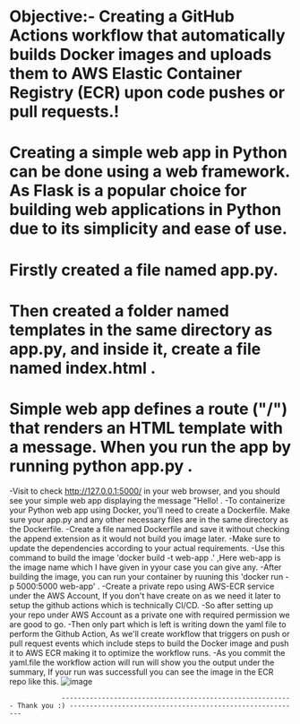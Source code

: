 # Objective:- Creating a GitHub Actions workflow that automatically builds Docker images and uploads them to AWS Elastic Container Registry (ECR) upon code pushes or pull requests.!

# Creating a simple web app in Python can be done using a web framework. As Flask is a popular choice for building web applications in Python due to its simplicity and ease of use.

# Firstly created a file named app.py.

# Then created a folder named templates in the same directory as app.py, and inside it, create a file named index.html .

# Simple web app defines a route ("/") that renders an HTML template with a message. When you run the app by running python app.py .
-Visit to check http://127.0.0.1:5000/ in your web browser, and you should see your simple web app displaying the message "Hello! .
-To containerize your Python web app using Docker, you'll need to create a Dockerfile. Make sure your app.py and any other necessary files are in the same directory 
 as the Dockerfile.
-Create a file named Dockerfile and save it without checking the append extension as it would not build you image later.
-Make sure to update the dependencies according to your actual requirements. 
-Use this command to build the image 'docker build -t web-app .' ,Here web-app is the image name which I have given in yyour case you can give any.
-After building the image, you can run your container by ruuning this 'docker run -p 5000:5000 web-app' .
-Create a private repo using AWS-ECR service under the AWS Account, If you don't have create on as we need it later to setup the github actions which is technically 
 CI/CD.
-So after setting up your repo under AWS Account as a private one with required permission we are good to go.
-Then only part which is left is writing down the yaml file to perform the Github Action, As we'll create workflow that triggers on push or pull request events which 
 include steps to build the Docker image and push it to AWS ECR making it to optimize the workflow runs.
-As you commit the yaml.file the workflow action will run will show you the output under the summary, If your run was successfull you can see the image in the ECR 
 repo like this.
 ![image](https://github.com/PIYKESH/AWS-ECR-Using-GitHub-Actions/assets/90650824/acbf6b02-95a9-40e9-95a2-db21d62099fc)

                 ---------------------------------------------------------- Thank you :) ----------------------------------------------------------

 



